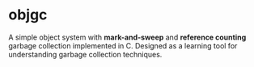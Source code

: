 # objgc

A simple object system with **mark-and-sweep** and **reference counting** 
garbage collection implemented in C. Designed as a learning tool for 
understanding garbage collection techniques.
